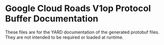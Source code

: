 # Google Cloud Roads V1op Protocol Buffer Documentation

These files are for the YARD documentation of the generated protobuf files.
They are not intended to be required or loaded at runtime.
